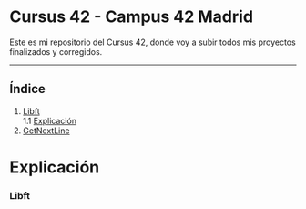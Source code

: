 # Cursus 42 - Campus 42 Madrid

Este es mi repositorio del Cursus 42, donde voy a subir todos mis proyectos finalizados y corregidos.

---
## Índice

1. [Libft](https://github.com/Fren2804/42Cursus/tree/main/libft)  
   1.1 [Explicación](#explicacion-libft)
3. [GetNextLine](https://github.com/Fren2804/42Cursus/tree/main/get_next_line)

# Explicación

### Libft
